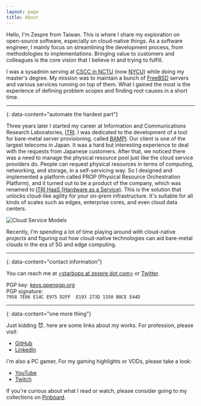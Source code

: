 ```yaml
---
layout: page
title: About
---
```

Hello, I'm Zespre from Taiwan. This is where I share my exploration on
open-source software, especially on cloud-native things. As a software engineer,
I mainly focus on streamlining the development process, from methodologies to
implementations. Bringing value to customers and colleagues is the core vision
that I believe in and trying to fulfill.

I was a sysadmin serving at [CSCC in NCTU](https://it.cs.nycu.edu.tw) (now
[NYCU](https://www.nycu.edu.tw/en/)) while doing my master's degree. My mission
was to maintain a bunch of [FreeBSD](https://www.freebsd.org) servers and
various services running on top of them. What I gained the most is the
experience of defining problem scopes and finding root causes in a short time.

---
{: data-content="automate the hardest part"}

Three years later I started my career at Information and Communications Research
Laboratories, [ITRI](https://www.itri.org.tw). I was dedicated to the
development of a tool for bare-metal server provisioning, called
[BAMPI](https://www.itri.org.tw/english/Zetspir-ZEro-Touch-Server-PRovisioning-from-ITRI?CRWP=654720162774031517).
Our client is one of the largest telecoms in Japan. It was a hard but
interesting experience to deal with the requests from Japanese customers. After
that, we noticed there was a need to manage the physical resource pool just like
the cloud service providers do. People can request physical resources in terms
of computing, networking, and storage, in a self-servicing way. So I designed
and implemented a platform called PROP (Physical Resource Orchestration
Platform), and it turned out to be a product of the company, which was renamed
to [ITRI HaaS (Hardware as a
Service)](https://www.itri.org.tw/english/Hardware-as-a-Service?CRWP=1036045520423647723).
This is the solution that unlocks cloud-like agility for your on-prem
infrastructure. It's suitable for all kinds of scales such as edges, enterprise
cores, and even cloud data centers.

![Cloud Service Models](/assets/images/cloud-service-models.png)

Recently, I'm spending a lot of time playing around with cloud-native projects
and figuring out how cloud-native technologies can aid bare-metal clouds in the
era of 5G and edge computing.

---
{: data-content="contact information"}

You can reach me at [\<starbops at zespre dot com\>](mailto:starbops@zespre.com)
or [Twitter](https://twitter.com/starbops).

PGP key: [keys.openpgp.org](https://bit.ly/3sUGLLq)  
PGP signature:  
`7958 7E86 E14C E975 D2FF  E193 273D 1350 B8CE E44D`

---
{: data-content="one more thing"}

Just kidding :smiling_imp:, here are some links about my works. For profession,
please visit:

-  [GitHub](https://github.com/starbops)
-  [LinkedIn](https://www.linkedin.com/in/starbops)

I'm also a PC gamer, For my gaming highlights or VODs, please take a look:

-  [YouTube](https://www.youtube.com/@starbops)
-  [Twitch](https://www.twitch.tv/starbops)

If you're curious about what I read or watch, please consider going to my
collections on [Pinboard](https://pinboard.in/u:starbops).
